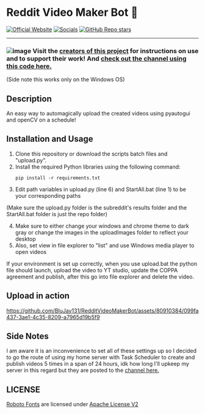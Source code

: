 # Reddit Video Maker Bot 🎥
[![Official Website](https://img.shields.io/badge/Official%20Website-blujay131.com-blue?style=flat&logo=world&logoColor=white)](https://blujay131.com/)
[![Socials](https://img.shields.io/badge/Socials-linktr.ee/blujay131-purple?style=flat&logo=world&logoColor=white)](https://linktr.ee/blujay_131)
[![GitHub Repo stars](https://img.shields.io/github/stars/BluJay131/RedditVideoMakerBot?style=social)](https://github.com/BluJay131/RedditVideoMakerBot/stargazers)

<hr/>

### ![image](https://github.com/BluJay131/Cost-Effective-Twitch-Controlled-Lights/assets/80910384/346dc2a9-45f3-4372-8e4c-de62a3bc5e3f) Visit the <a target="_blank" href="https://github.com/elebumm/RedditVideoMakerBot">creators of this project</a> for instructions on use and to support their work! And <a target="_blank" href="https://www.youtube.com/channel/UC4XvDmn7p5vo_XpwlIg54TA">check out the channel using this code here.</a>
(Side note this works only on the Windows OS)

## Description

An easy way to automagically upload the created videos using pyautogui and openCV on a schedule!

## Installation and Usage

1. Clone this repository or download the scripts batch files and "upload.py".
2. Install the required Python libraries using the following command:
    ```
   pip install -r requirements.txt
   ```
3. Edit path variables in upload.py (line 6) and StartAll.bat (line 1) to be your corresponding paths
   
(Make sure the upload.py folder is the subreddit's results folder and the StartAll.bat folder is just the repo folder)

4. Make sure to either change your windows and chrome theme to dark gray or change the images in the uploadImages folder to reflect your desktop
5. Also, set view in file explorer to "list" and use Windows media player to open videos
   
If your environment is set up correctly, when you use upload.bat the python file should launch, upload the video to YT studio, update the COPPA agreement and publish, after this go into file explorer and delete the video.

## Upload in action

https://github.com/BluJay131/RedditVideoMakerBot/assets/80910384/099fa437-3ae1-4c35-8209-a7965d19b5f9

## Side Notes
I am aware it is an inconvenience to set all of these settings up so I decided to go the route of using my home server with Task Scheduler to create and publish videos 5 times in a span of 24 hours, idk how long I'll upkeep my server in this regard but they are posted to the <a target="_blank" href="https://www.youtube.com/channel/UC4XvDmn7p5vo_XpwlIg54TA">channel here.</a> 

## LICENSE
[Roboto Fonts](https://fonts.google.com/specimen/Roboto/about) are licensed under [Apache License V2](https://www.apache.org/licenses/LICENSE-2.0)
